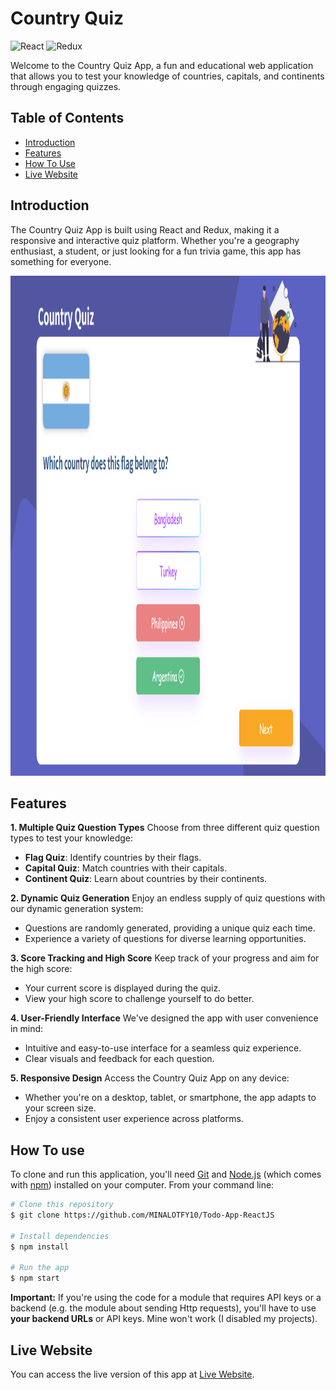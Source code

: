 # Country Quiz

![React](https://img.shields.io/badge/React-18.0.0-blue)
![Redux](https://img.shields.io/badge/Redux-4.1.0-green)

Welcome to the Country Quiz App, a fun and educational web application that allows you to test your knowledge of countries, capitals, and continents through engaging quizzes.

## Table of Contents
- [Introduction](#introduction)
- [Features](#features)
- [How To Use](#how-to-use)
- [Live Website](#live-website)



## Introduction
The Country Quiz App is built using React and Redux, making it a responsive and interactive quiz platform. Whether you're a geography enthusiast, a student, or just looking for a fun trivia game, this app has something for everyone.

<img src="./AppScreenshot.png" alt="Alt Text" height="800">

## Features

**1. Multiple Quiz Question Types**
Choose from three different quiz question types to test your knowledge:
- **Flag Quiz**: Identify countries by their flags.
- **Capital Quiz**: Match countries with their capitals.
- **Continent Quiz**: Learn about countries by their continents.

**2. Dynamic Quiz Generation**
Enjoy an endless supply of quiz questions with our dynamic generation system:
- Questions are randomly generated, providing a unique quiz each time.
- Experience a variety of questions for diverse learning opportunities.

**3. Score Tracking and High Score**
Keep track of your progress and aim for the high score:
- Your current score is displayed during the quiz.
- View your high score to challenge yourself to do better.

**4. User-Friendly Interface**
We've designed the app with user convenience in mind:
- Intuitive and easy-to-use interface for a seamless quiz experience.
- Clear visuals and feedback for each question.

**5. Responsive Design**
Access the Country Quiz App on any device:
- Whether you're on a desktop, tablet, or smartphone, the app adapts to your screen size.
- Enjoy a consistent user experience across platforms.


## How To use
<!-- For example: -->

To clone and run this application, you'll need [Git](https://git-scm.com) and [Node.js](https://nodejs.org/en/download/) (which comes with [npm](http://npmjs.com)) installed on your computer. From your command line:

```bash
# Clone this repository
$ git clone https://github.com/MINALOTFY10/Todo-App-ReactJS

# Install dependencies
$ npm install

# Run the app
$ npm start
```
**Important:** If you're using the code for a module that requires API keys or a backend (e.g. the module about sending Http requests), you'll have to use **your backend URLs** or API keys. Mine won't work (I disabled my projects).

## Live Website
You can access the live version of this app at [Live Website](https://country-quiz-euf3.vercel.app/).

